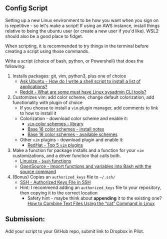 ## Config Script

Setting up a new Linux environment to be how you want when you sign on is repetitive - so let's make a script! If using an AWS instance, install things relative to being the ubuntu user (or create a new user if you'd like).  WSL2 should also be a good place to fidget.

When scripting, it is recommended to try things in the terminal before creating a script using those commands.

Write a script (choice of bash, python, or Powershell) that does the following:

1. Installs packages: git, vim, python3, plus one of choice
    - [Ask Ubuntu - How do I write a shell script to install a list of applications?](https://askubuntu.com/questions/519/how-do-i-write-a-shell-script-to-install-a-list-of-applications)
    - [Reddit - What are some must have Linux sysadmin CLI tools?](https://www.reddit.com/r/sysadmin/comments/fia8de/what_are_some_must_have_linux_sysadmin_cli_tools/)
2. Customizes vim: add color scheme, change default colorization, add functionality with plugin of choice
    - If you choose to install a `vim` plugin manager, add comments to link to how to install it
    - Colorization - download color scheme and enable it: 
        - [`vim` color schemes - library](https://vimcolorschemes.com/)
        - [Base 16 color schemes - install notes](https://github.com/chriskempson/base16-vim)
        - [Base 16 color schemes - available schemes](https://github.com/chriskempson/base16-vim/tree/master/colors)
    - Other `vim` plugins - download plugin and enable it:
        - [RedHat - Top 5 `vim` plugins](https://www.redhat.com/sysadmin/five-vim-plugins)
3. Make a function for package installs and a function for your `vim` customizations, and a driver function that calls both.
    - [Linuxize - `bash` functions](https://linuxize.com/post/bash-functions/)
    - [OpenSource - Import functions and variables into Bash with the source command](https://opensource.com/article/20/6/bash-source-command)
4. (Bonus) Copies an `authorized_keys` file to `~/.ssh/`
    - [SSH - Authorized Keys File in SSH](https://www.ssh.com/academy/ssh/authorized-keys-file)
    - Hint: I recommend adding an `authorized_keys` file to your repository, then copying it to the correct location
        - Safety hint - maybe think about **appending** it to the existing one? [How to Combine Text Files Using the “cat” Command in Linux](https://www.howtogeek.com/278599/how-to-combine-text-files-using-the-cat-command-in-linux/)

## Submission:

Add your script to your GitHub repo, submit link to Dropbox in Pilot.